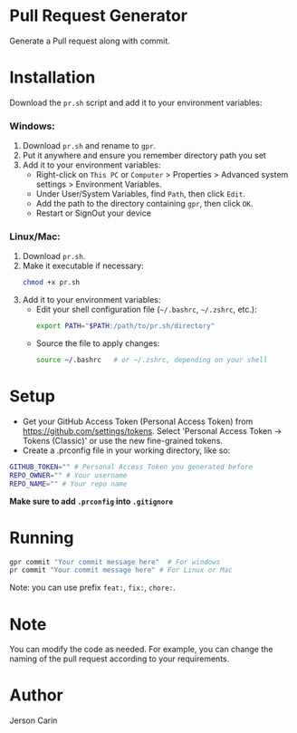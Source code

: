 # Pull Request Generator
Generate a Pull request along with commit.

# Installation

Download the `pr.sh` script and add it to your environment variables:

### Windows:
1. Download `pr.sh` and rename to `gpr`.
2. Put it anywhere and ensure you remember directory path you set
3. Add it to your environment variables:
   - Right-click on `This PC` or `Computer` > Properties > Advanced system settings > Environment Variables.
   - Under User/System Variables, find `Path`, then click `Edit`.
   - Add the path to the directory containing `gpr`, then click `OK`.
   - Restart or SignOut your device

### Linux/Mac:
1. Download `pr.sh`.
2. Make it executable if necessary:
   ```bash
   chmod +x pr.sh
   ```
3. Add it to your environment variables:
   - Edit your shell configuration file (`~/.bashrc`, `~/.zshrc`, etc.):
     ```bash
     export PATH="$PATH:/path/to/pr.sh/directory"
     ```
   - Source the file to apply changes:
     ```bash
     source ~/.bashrc   # or ~/.zshrc, depending on your shell
     ```

# Setup
- Get your GitHub Access Token (Personal Access Token) from https://github.com/settings/tokens. Select 'Personal Access Token -> Tokens (Classic)' or use the new fine-grained tokens.
- Create a .prconfig file in your working directory, like so:
```bash
GITHUB_TOKEN="" # Personal Access Token you generated before
REPO_OWNER="" # Your username
REPO_NAME="" # Your repo name
```
**Make sure to add `.prconfig` into `.gitignore`**


# Running
```bash
gpr commit "Your commit message here"  # For windows
pr commit "Your commit message here" # For Linux or Mac
```
Note: you can use prefix `feat:`, `fix:`, `chore:`.

# Note
You can modify the code as needed. For example, you can change the naming of the pull request according to your requirements.

# Author
Jerson Carin
